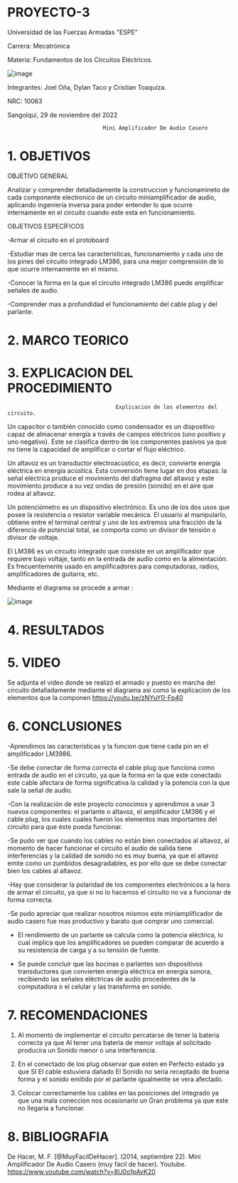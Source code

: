 # PROYECTO-3

Universidad de las Fuerzas Armadas "ESPE"

Carrera: Mecatrónica

Materia: Fundamentos de los Circuitos Eléctricos.

![image](https://user-images.githubusercontent.com/116817673/221704082-86afb8c2-5ed9-4b9f-8746-660d9b8163cb.png)

Integrantes: Joel Oña, Dylan Taco y Cristian Toaquiza.

NRC: 10063

Sangolquí, 29 de noviembre del 2022

                                  Mini Amplificador De Audio Casero
                                  
# 1. OBJETIVOS

OBJETIVO GENERAL

Analizar y comprender detalladamente la construccion y funcionamineto de cada componente electronico de un circuito miniamplificador de audio, aplicando ingeniería inversa para poder entender lo que ocurre internamente en el circuito cuando este esta en funcionamiento.

OBJETIVOS ESPECÍFICOS

-Armar el circuito en el protoboard

-Estudiar mas de cerca las caracteristicas, funcionamiento y cada uno de los pines del circuito integrado LM386, para una mejor comprensión de lo que ocurre internamente en el mismo.

-Conocer la forma en la que el circuito integrado LM386 puede amplificar señales de audio.

-Comprender mas a profundidad el funcionamiento del cable plug y del parlante.

# 2. MARCO TEORICO


# 3. EXPLICACION DEL PROCEDIMIENTO

                                      Explicacion de los elementos del circuito.      
                                      
Un capacitor o también conocido como condensador es un dispositivo capaz de almacenar  energía a través de campos eléctricos (uno positivo y uno negativo). Este se clasifica dentro de los componentes pasivos ya que no tiene la capacidad de amplificar o cortar el flujo eléctrico.        

Un altavoz es un transductor electroacústico, es decir, convierte energía eléctrica en energía acústica. Esta conversión tiene lugar en dos etapas: la señal eléctrica produce el movimiento del diafragma del altavoz y este movimiento produce a su vez ondas de presión (sonido) en el aire que rodea al altavoz.
                 
Un potenciómetro es un dispositivo electrónico. Es uno de los dos usos que posee la resistencia o resistor variable mecánica. El usuario al manipularlo, obtiene entre el terminal central y uno de los extremos una fracción de la diferencia de potencial total, se comporta como un divisor de tensión o divisor de voltaje.               

El LM386 es un circuito integrado que consiste en un amplificador que requiere bajo voltaje, tanto en la entrada de audio como en la alimentación. Es frecuentemente usado en amplificadores para computadoras, radios, amplificadores de guitarra, etc.
                                      
Mediante el diagrama se procede a armar                                      :

![image](https://user-images.githubusercontent.com/116817673/221852168-219e7838-ee49-4b12-92cc-db34a1f56561.png)

# 4. RESULTADOS

# 5. VIDEO

Se adjunta el video donde se realizó el armado y puesto en marcha del circuito detalladamente mediante el diagrama asi como la explicacion de los elementos que la componen
https://youtu.be/zNYuY0-Fp40

# 6. CONCLUSIONES

-Aprendimos las características y la funcion que tiene cada pin en el amplificador LM3986.

-Se debe conectar de forma correcta el cable plug que funciona como entrada de audio en el circuito, ya que la forma en la que este conectado este cable afectara de forma significativa la calidad y la potencia con la que sale la señal de audio.

-Con la realización de este proyecto conocimos y aprendimos a usar 3 nuevos componentes: el parlante o altavoz, el amplificador LM386 y el cable plug, los cuales cuales fueron los elementos mas importantes del circuito para que éste pueda funcionar.

-Se pudo ver que cuando los cables no están bien conectados al altavoz, al momento de hacer funcionar el circuito el audio de salida tiene interferencias y la calidad de sonido no es muy buena, ya que el altavoz emite como un zumbidos desagradables, es por ello que se debe conectar bien los cables al altavoz.

-Hay que considerar la polaridad de los componentes electrónicos a la hora de armar el circuito, ya que si no lo hacemos el circuito no va a funcionar de forma correcta.

-Se pudo apreciar que realizar nosotros mismos este miniamplificador de audio casero fue mas productivo y barato que comprar uno comercial.

- El rendimiento de un parlante se calcula como la potencia eléctrica, lo cual implica que los amplificadores se pueden comparar de acuerdo a su resistencia de carga y a su tensión de fuente.

- Se puede concluir que las bocinas o parlantes son dispositivos transductores que convierten energía eléctrica en energía sonora, recibiendo las señales eléctricas de audio procedentes de la computadora o el celular y las transforma en sonido.

# 7. RECOMENDACIONES

1) Al momento de implementar el circuito percatarse de tener la bateria correcta ya que Al tener una bateria de menor voltaje al solicitado producira un Sonido menor o una interferencia.

2) En el conectado de los plug observar que esten en Perfecto estado ya que SI El cable estuviera dañado El Sonido no seria receptado de buena forma y el sonido emitido por el parlante igualmente se vera afectado.

3) Colocar correctamente los cables en las posiciones del integrado ya que una mala coneccion nos ocasionario un Gran problema ya que este no llegaria a funcionar.

# 8. BIBLIOGRAFIA

De Hacer, M. F. [@MuyFacilDeHacer]. (2014, septiembre 22). Mini Amplificador De Audio Casero (muy fácil de hacer). Youtube. https://www.youtube.com/watch?v=8U0o1pAvK20

